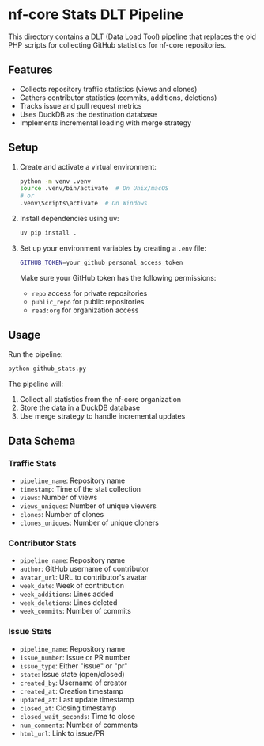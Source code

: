 # nf-core Stats DLT Pipeline

This directory contains a DLT (Data Load Tool) pipeline that replaces the old PHP scripts for collecting GitHub statistics for nf-core repositories.

## Features

- Collects repository traffic statistics (views and clones)
- Gathers contributor statistics (commits, additions, deletions)
- Tracks issue and pull request metrics
- Uses DuckDB as the destination database
- Implements incremental loading with merge strategy

## Setup

1. Create and activate a virtual environment:
   ```bash
   python -m venv .venv
   source .venv/bin/activate  # On Unix/macOS
   # or
   .venv\Scripts\activate  # On Windows
   ```

2. Install dependencies using uv:
   ```bash
   uv pip install .
   ```

3. Set up your environment variables by creating a `.env` file:
   ```bash
   GITHUB_TOKEN=your_github_personal_access_token
   ```

   Make sure your GitHub token has the following permissions:
   - `repo` access for private repositories
   - `public_repo` for public repositories
   - `read:org` for organization access

## Usage

Run the pipeline:
```bash
python github_stats.py
```

The pipeline will:
1. Collect all statistics from the nf-core organization
2. Store the data in a DuckDB database
3. Use merge strategy to handle incremental updates

## Data Schema

### Traffic Stats
- `pipeline_name`: Repository name
- `timestamp`: Time of the stat collection
- `views`: Number of views
- `views_uniques`: Number of unique viewers
- `clones`: Number of clones
- `clones_uniques`: Number of unique cloners

### Contributor Stats
- `pipeline_name`: Repository name
- `author`: GitHub username of contributor
- `avatar_url`: URL to contributor's avatar
- `week_date`: Week of contribution
- `week_additions`: Lines added
- `week_deletions`: Lines deleted
- `week_commits`: Number of commits

### Issue Stats
- `pipeline_name`: Repository name
- `issue_number`: Issue or PR number
- `issue_type`: Either "issue" or "pr"
- `state`: Issue state (open/closed)
- `created_by`: Username of creator
- `created_at`: Creation timestamp
- `updated_at`: Last update timestamp
- `closed_at`: Closing timestamp
- `closed_wait_seconds`: Time to close
- `num_comments`: Number of comments
- `html_url`: Link to issue/PR 